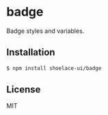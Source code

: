 # badge

Badge styles and variables.

## Installation

```sh
$ npm install shoelace-ui/badge
```

## License

MIT
